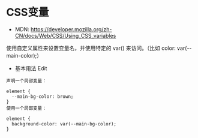 # CSS变量

* MDN: https://developer.mozilla.org/zh-CN/docs/Web/CSS/Using_CSS_variables

使用自定义属性来设置变量名，并使用特定的 var() 来访问。（比如  color: var(--main-color);）

* 基本用法 Edit
```
声明一个局部变量：

element {
  --main-bg-color: brown;
} 
使用一个局部变量：

element {
  background-color: var(--main-bg-color);
}

```
